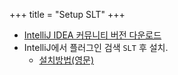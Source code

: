 +++
title = "Setup SLT"
+++

- [IntelliJ IDEA 커뮤니티 버전 다운로드](https://www.jetbrains.com/idea/download/)
- IntelliJ에서 플러그인 검색 `SLT` 후 설치.
  - [설치방법(영문)](https://github.com/Enerccio/SLT/wiki/User-Guide#manual-installation)